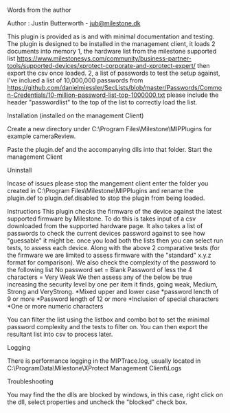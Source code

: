 Words from the author

Author : Justin Butterworth - jub@milestone.dk

This plugin is provided as is and with minimal documentation and testing. The plugin is designed to be installed in the management client, it loads 2 documents into memory
1, the hardware list from the milestone supported list 
https://www.milestonesys.com/community/business-partner-tools/supported-devices/xprotect-corporate-and-xprotect-expert/
then export the csv once loaded.
2, a list of passwords to test the setup against, I've inclued a list of 10,000,000 passwords from 
https://github.com/danielmiessler/SecLists/blob/master/Passwords/Common-Credentials/10-million-password-list-top-1000000.txt
please include the header "passwordlist" to the top of the list to correctly load the list.

Installation (installed on the management Client)

Create a new directory under C:\Program Files\Milestone\MIPPlugins for example cameraReview.

Paste the plugin.def and the accompanying dlls into that folder. Start the management Client

Uninstall

Incase of issues please stop the mangement client enter the folder you created in C:\Program Files\Milestone\MIPPlugins
and rename the plugin.def to plugin.def.disabled to stop the plugin from being loaded.

Instructions
This plugin checks the firmware of the device against the latest supported firmware by Milestone. To do this is takes input of a csv downloaded from the supported hardware page.
It also takes a list of passwords to check the current devices password against to see how "guessable" it might be.
once you load both the lists then you can select run tests, to assess each device.
Along with the above 2 comparative tests (for the firmware we are limited to assess firmware with the "standard" x.y.z format for comparison). We also check the complexity of the password to the following list
No password set = Blank
Password of less the 4 characters = Very Weak
We then assess any of the below be true increasing the security level by one per item it finds, going weak, Medium, Strong and VeryStrong.
*Mixed upper and lower case
*password lencth of 9 or more
*Password length of 12 or more
*Inclusion of special characters
*One or more numeric characters

You can filter the list using the listbox and combo bot to set the minimal password complexity and the tests to filter on. 
You can then export the resultant list into csv to process later.


Logging

There is performance logging in the MIPTrace.log, usually located in C:\ProgramData\Milestone\XProtect Management Client\Logs

Troubleshooting

You may find the the dlls are blocked by windows, in this case, right click on the dll, select properties and uncheck the "blocked" check box.
